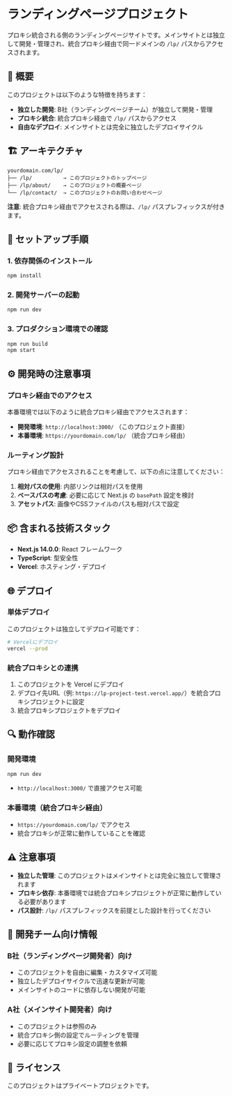 # ランディングページプロジェクト

プロキシ統合される側のランディングページサイトです。メインサイトとは独立して開発・管理され、統合プロキシ経由で同一ドメインの `/lp/` パスからアクセスされます。

## 📖 概要

このプロジェクトは以下のような特徴を持ちます：

- **独立した開発**: B社（ランディングページチーム）が独立して開発・管理
- **プロキシ統合**: 統合プロキシ経由で `/lp/` パスからアクセス
- **自由なデプロイ**: メインサイトとは完全に独立したデプロイサイクル

## 🏗️ アーキテクチャ

```
yourdomain.com/lp/
├── /lp/          → このプロジェクトのトップページ
├── /lp/about/    → このプロジェクトの概要ページ
└── /lp/contact/  → このプロジェクトのお問い合わせページ
```

**注意**: 統合プロキシ経由でアクセスされる際は、`/lp/` パスプレフィックスが付きます。

## 🚀 セットアップ手順

### 1. 依存関係のインストール

```bash
npm install
```

### 2. 開発サーバーの起動

```bash
npm run dev
```

### 3. プロダクション環境での確認

```bash
npm run build
npm start
```

## ⚙️ 開発時の注意事項

### プロキシ経由でのアクセス

本番環境では以下のように統合プロキシ経由でアクセスされます：

- **開発環境**: `http://localhost:3000/` （このプロジェクト直接）
- **本番環境**: `https://yourdomain.com/lp/` （統合プロキシ経由）

### ルーティング設計

プロキシ経由でアクセスされることを考慮して、以下の点に注意してください：

1. **相対パスの使用**: 内部リンクは相対パスを使用
2. **ベースパスの考慮**: 必要に応じて Next.js の `basePath` 設定を検討
3. **アセットパス**: 画像やCSSファイルのパスも相対パスで設定

## 📦 含まれる技術スタック

- **Next.js 14.0.0**: React フレームワーク
- **TypeScript**: 型安全性
- **Vercel**: ホスティング・デプロイ

## 🌐 デプロイ

### 単体デプロイ

このプロジェクトは独立してデプロイ可能です：

```bash
# Vercelにデプロイ
vercel --prod
```

### 統合プロキシとの連携

1. このプロジェクトを Vercel にデプロイ
2. デプロイ先URL（例: `https://lp-project-test.vercel.app/`）を統合プロキシプロジェクトに設定
3. 統合プロキシプロジェクトをデプロイ

## 🔍 動作確認

### 開発環境

```bash
npm run dev
```

- `http://localhost:3000/` で直接アクセス可能

### 本番環境（統合プロキシ経由）

- `https://yourdomain.com/lp/` でアクセス
- 統合プロキシが正常に動作していることを確認

## ⚠️ 注意事項

- **独立した管理**: このプロジェクトはメインサイトとは完全に独立して管理されます
- **プロキシ依存**: 本番環境では統合プロキシプロジェクトが正常に動作している必要があります
- **パス設計**: `/lp/` パスプレフィックスを前提とした設計を行ってください

## 🤝 開発チーム向け情報

### B社（ランディングページ開発者）向け
- このプロジェクトを自由に編集・カスタマイズ可能
- 独立したデプロイサイクルで迅速な更新が可能
- メインサイトのコードに依存しない開発が可能

### A社（メインサイト開発者）向け
- このプロジェクトは参照のみ
- 統合プロキシ側の設定でルーティングを管理
- 必要に応じてプロキシ設定の調整を依頼

## 📄 ライセンス

このプロジェクトはプライベートプロジェクトです。